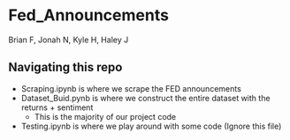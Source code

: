 # Fed_Announcements
Brian F, Jonah N, Kyle H, Haley J 


## Navigating this repo 
- Scraping.ipynb is where we scrape the FED announcements
- Dataset_Buid.pynb is where we construct the entire dataset with the returns + sentiment
    - This is the majority of our project code
- Testing.ipynb is where we play around with some code (Ignore this file)